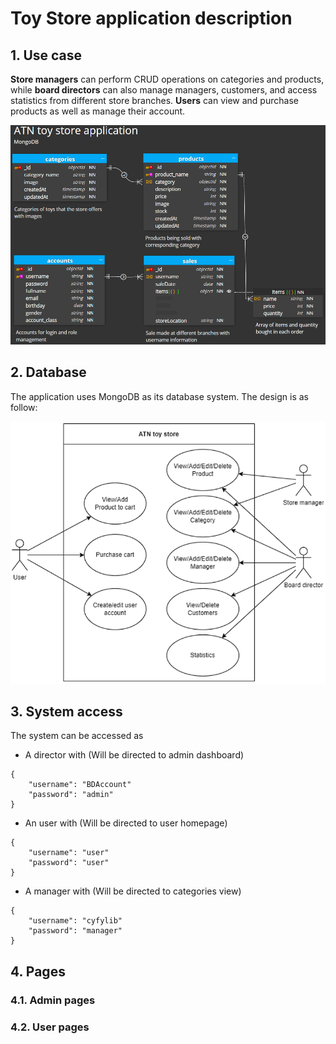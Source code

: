 # Toy Store application description

## 1. Use case

**Store managers** can perform CRUD operations on categories and products, while **board directors** can also manage managers, customers, and access statistics from different store branches. **Users** can view and purchase products as well as manage their account.

![Use case](demo_images/use_case.png)

## 2. Database

The application uses MongoDB as its database system. The design is as follow:

![Alt text](demo_images/database_design.png)

## 3. System access

The system can be accessed as 

- A director with (Will be directed to admin dashboard)
```
{
    "username": "BDAccount"
    "password": "admin"
}
```

- An user with (Will be directed to user homepage)
```
{
    "username": "user"
    "password": "user"
}
```

- A manager with (Will be directed to categories view)
```
{
    "username": "cyfylib"
    "password": "manager"
}
```

## 4. Pages

### 4.1. Admin pages



### 4.2. User pages

